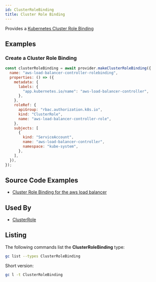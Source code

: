 ```yaml
---
id: ClusterRoleBinding
title: Cluster Role Binding
---
```


Provides a [Kubernetes Cluster Role Binding](https://kubernetes.io/docs/reference/access-authn-authz/rbac/)

## Examples

### Create a Cluster Role Binding

```js
const clusterRoleBinding = await provider.makeClusterRoleBinding({
  name: "aws-load-balancer-controller-rolebinding",
  properties: () => ({
    metadata: {
      labels: {
        "app.kubernetes.io/name": "aws-load-balancer-controller",
      },
    },
    roleRef: {
      apiGroup: "rbac.authorization.k8s.io",
      kind: "ClusterRole",
      name: "aws-load-balancer-controller-role",
    },
    subjects: [
      {
        kind: "ServiceAccount",
        name: "aws-load-balancer-controller",
        namespace: "kube-system",
      },
    ],
  }),
});
```

## Source Code Examples

- [Cluster Role Binding for the aws load balancer](https://github.com/grucloud/grucloud/blob/main/packages/modules/k8s/aws-load-balancer/resources.js#L505)

## Used By

- [ClusterRole](./ClusterRole)

## Listing

The following commands list the **ClusterRoleBinding** type:

```sh
gc list --types ClusterRoleBinding
```

Short version:

```sh
gc l -t ClusterRoleBinding
```

```sh

```
